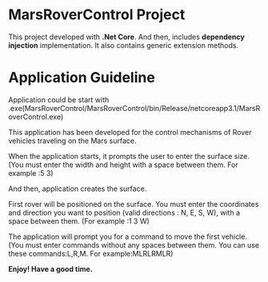 # MarsRoverControl Project

This project developed with **.Net Core**.  And then, includes **dependency injection** implementation.
It also contains generic extension methods.

#   Application Guideline

Application could be start with .exe(MarsRoverControl/MarsRoverControl/bin/Release/netcoreapp3.1/MarsRoverControl.exe)

This application has been developed for the control mechanisms of Rover vehicles traveling on the Mars surface.

When the application starts, it prompts the user to enter the surface size. (You must enter the width and height with a space between them. For example :5 3)

And then, application creates the surface.

First rover will be positioned on the surface. You must enter the coordinates and direction you want to position (valid directions : N, E, S, W), with a space between them. (For example :1 3 W)

The application will prompt you for a command to move the first vehicle. (You must enter commands without any spaces between them. You can use these commands:L,R,M. For example:MLRLRMLR)

**Enjoy! Have a good time.**
